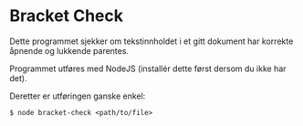 # Bracket Check

Dette programmet sjekker om tekstinnholdet i et gitt dokument har korrekte åpnende og lukkende parentes.

Programmet utføres med NodeJS (installér dette først dersom du ikke har det).

Deretter er utføringen ganske enkel:

```
$ node bracket-check <path/to/file>
```
